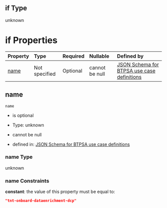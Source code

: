 ## if Type

unknown

# if Properties

| Property      | Type          | Required | Nullable       | Defined by                                                                                                                                                                                                        |
| :------------ | :------------ | :------- | :------------- | :---------------------------------------------------------------------------------------------------------------------------------------------------------------------------------------------------------------- |
| [name](#name) | Not specified | Optional | cannot be null | [JSON Schema for BTPSA use case definitions](btpsa-usecase-properties-services-items-allof-2-then-allof-48-if-properties-name.md "undefined#/properties/services/items/allOf/2/then/allOf/48/if/properties/name") |

## name



`name`

*   is optional

*   Type: unknown

*   cannot be null

*   defined in: [JSON Schema for BTPSA use case definitions](btpsa-usecase-properties-services-items-allof-2-then-allof-48-if-properties-name.md "undefined#/properties/services/items/allOf/2/then/allOf/48/if/properties/name")

### name Type

unknown

### name Constraints

**constant**: the value of this property must be equal to:

```json
"tnt-onboard-dataenrichment-dcp"
```
